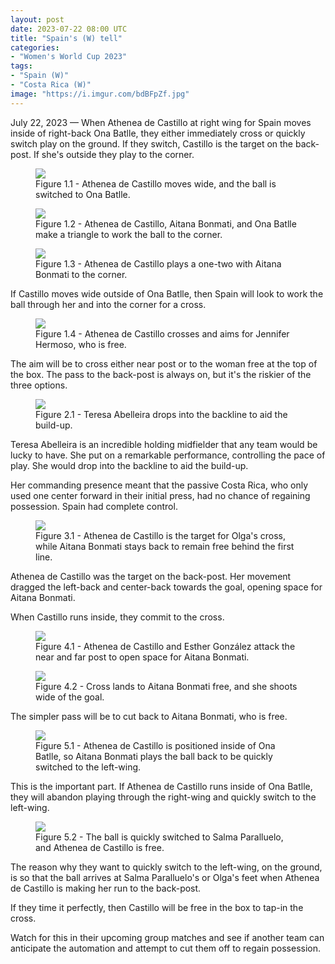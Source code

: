 ```yaml
---
layout: post
date: 2023-07-22 08:00 UTC
title: "Spain's (W) tell" 
categories:
- "Women's World Cup 2023"
tags:
- "Spain (W)"
- "Costa Rica (W)"
image: "https://i.imgur.com/bdBFpZf.jpg"
--- 
```


July 22, 2023 — When Athenea de Castillo at right wing for Spain moves inside of right-back Ona Batlle, they either immediately cross or quickly switch play on the ground. If they switch, Castillo is the target on the back-post. If she's outside they play to the corner. 

<!---more--->

<figure>
    <img src="https://i.imgur.com/cKJIRBJ.jpg">
    <figcaption>Figure 1.1 - Athenea de Castillo moves wide, and the ball is switched to Ona Batlle.</figcaption>
</figure> 

<figure>
    <img src="https://i.imgur.com/FoXIHVf.jpg">
    <figcaption>Figure 1.2 - Athenea de Castillo, Aitana Bonmati, and Ona Batlle make a triangle to work the ball to the corner.</figcaption>
</figure> 

<figure>
    <img src="https://i.imgur.com/mab64Ss.jpg">
    <figcaption>Figure 1.3 - Athenea de Castillo plays a one-two with Aitana Bonmati to the corner.</figcaption>
</figure> 

If Castillo moves wide outside of Ona Batlle, then Spain will look to work the ball through her and into the corner for a cross. 

<figure>
    <img src="https://i.imgur.com/2lyHb3E.jpg">
    <figcaption>Figure 1.4 - Athenea de Castillo crosses and aims for Jennifer Hermoso, who is free.</figcaption>
</figure> 

The aim will be to cross either near post or to the woman free at the top of the box. The pass to the back-post is always on, but it's the riskier of the three options. 

<figure>
    <img src="https://i.imgur.com/0MM57Iy.jpg">
    <figcaption>Figure 2.1 - Teresa Abelleira drops into the backline to aid the build-up.</figcaption>
</figure> 

Teresa Abelleira is an incredible holding midfielder that any team would be lucky to have. She put on a remarkable performance, controlling the pace of play. She would drop into the backline to aid the build-up. 

Her commanding presence meant that the passive Costa Rica, who only used one center forward in their initial press, had no chance of regaining possession. Spain had complete control. 

<figure>
    <img src="https://i.imgur.com/1nUJw5S.jpg">
    <figcaption>Figure 3.1 - Athenea de Castillo is the target for Olga's cross, while Aitana Bonmati stays back to remain free behind the first line.</figcaption>
</figure> 

Athenea de Castillo was the target on the back-post. Her movement dragged the left-back and center-back towards the goal, opening space for Aitana Bonmati. 

When Castillo runs inside, they commit to the cross. 

<figure>
    <img src="https://i.imgur.com/Dq3v70U.jpg">
    <figcaption>Figure 4.1 - Athenea de Castillo and Esther González attack the near and far post to open space for Aitana Bonmati.</figcaption>
</figure> 

<figure>
    <img src="https://i.imgur.com/WID4yPX.jpg">
    <figcaption>Figure 4.2 - Cross lands to Aitana Bonmati free, and she shoots wide of the goal.</figcaption>
</figure> 

The simpler pass will be to cut back to Aitana Bonmati, who is free. 

<figure>
    <img src="https://i.imgur.com/bdBFpZf.jpg">
    <figcaption>Figure 5.1 - Athenea de Castillo is positioned inside of Ona Batlle, so Aitana Bonmati plays the ball back to be quickly switched to the left-wing.</figcaption>
</figure> 

This is the important part. If Athenea de Castillo runs inside of Ona Batlle, they will abandon playing through the right-wing and quickly switch to the left-wing. 

<figure>
    <img src="https://i.imgur.com/WbPwL7a.jpg">
    <figcaption>Figure 5.2 - The ball is quickly switched to Salma Paralluelo, and Athenea de Castillo is free.</figcaption>
</figure> 

The reason why they want to quickly switch to the left-wing, on the ground, is so that the ball arrives at Salma Paralluelo's or Olga's feet when Athenea de Castillo is making her run to the back-post.

If they time it perfectly, then Castillo will be free in the box to tap-in the cross. 

Watch for this in their upcoming group matches and see if another team can anticipate the automation and attempt to cut them off to regain possession.
